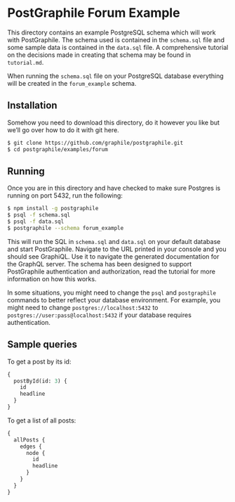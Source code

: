 # PostGraphile Forum Example

This directory contains an example PostgreSQL schema which will work with
PostGraphile. The schema used is contained in the `schema.sql` file and some
sample data is contained in the `data.sql` file. A comprehensive tutorial on the
decisions made in creating that schema may be found in `tutorial.md`.

When running the `schema.sql` file on your PostgreSQL database everything will
be created in the `forum_example` schema.

## Installation

Somehow you need to download this directory, do it however you like but we’ll go
over how to do it with git here.

```bash
$ git clone https://github.com/graphile/postgraphile.git
$ cd postgraphile/examples/forum
```

## Running

Once you are in this directory and have checked to make sure Postgres is running
on port 5432, run the following:

```bash
$ npm install -g postgraphile
$ psql -f schema.sql
$ psql -f data.sql
$ postgraphile --schema forum_example
```

This will run the SQL in `schema.sql` and `data.sql` on your default database
and start PostGraphile. Navigate to the URL printed in your console and you
should see GraphiQL. Use it to navigate the generated documentation for the
GraphQL server. The schema has been designed to support PostGraphile
authentication and authorization, read the tutorial for more information on how
this works.

In some situations, you might need to change the `psql` and `postgraphile`
commands to better reflect your database environment. For example, you might
need to change `postgres://localhost:5432` to
`postgres://user:pass@localhost:5432` if your database requires authentication.

## Sample queries

To get a post by its id:

```graphql
{
  postById(id: 3) {
    id
    headline
  }
}
```

To get a list of all posts:

```graphql
{
  allPosts {
    edges {
      node {
        id
        headline
      }
    }
  }
}
```
